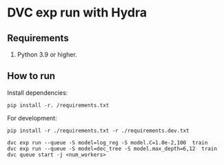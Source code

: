 # DVC exp run with Hydra

## Requirements

1. Python 3.9 or higher.

## How to run

Install dependencies:
```
pip install -r. /requirements.txt
```

For development:
```
pip install -r ./requirements.txt -r ./requirements.dev.txt
```

```
dvc exp run --queue -S model=log_reg -S model.C=1.0e-2,100  train
dvc exp run --queue -S model=dec_tree -S model.max_depth=6,12  train
dvc queue start -j <num_workers>
```
